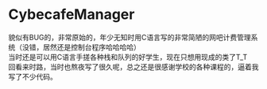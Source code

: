 # CybecafeManager
貌似有BUG的，非常原始的，年少无知时用C语言写的非常简陋的网吧计费管理系统（没错，居然还是控制台程序哈哈哈哈）    
当时还是可以用C语言手搓各种栈和队列的好学生，现在只想用现成的类了T_T    
回看来时路，当时也熬夜写了很久呢，总之还是很感谢学校的各种课程的，逼着我写了不少代码。    
